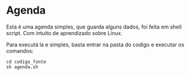 # Agenda

Esta é uma agenda simples, que guarda alguns dados, foi feita em shell script. Com intuito de aprendizado sobre Linux.

Para executá la e simples, basta entrar na pasta do codigo e executar os comandos:
```
cd codigo_fonte
sh agenda.sh
```

